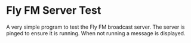 # Fly FM Server Test

A very simple program to test the Fly FM broadcast server.
The server is pinged to ensure it is running.
When not running a message is displayed.
